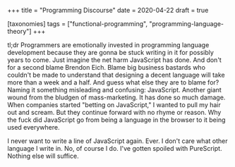 +++
title = "Programming Discourse"
date = 2020-04-22
draft = true

[taxonomies]
tags = ["functional-programming", "programming-language-theory"]
+++

tl;dr Programmers are emotionally invested in programming language development because they are gonna be stuck writing in it for possibly years to come. Just imagine the net harm JavaScript has done. And don't for a second blame Brendon Eich. Blame big business bastards who couldn't be made to understand that designing a decent language will take more than a week and a half. And guess what else they are to blame for? Naming it something misleading and confusing: JavaScript. Another giant wound from the bludgen of mass-marketing. It has done so much damage. When companies started "betting on JavaScript," I wanted to pull my hair out and scream. But they continue forward with no rhyme or reason. Why the fuck did JavaScript go from being a language in the browser to it being used everywhere.

I never want to write a line of JavaScript again. Ever. I don't care what other language I write in. No, of course I do. I've gotten spoiled with PureScript. Nothing else will suffice.

